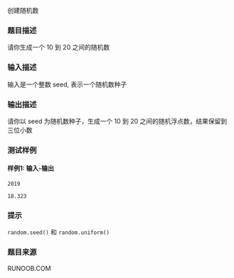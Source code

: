 创建随机数

### 题目描述

请你生成一个 10 到 20 之间的随机数

### 输入描述

输入是一个整数 seed, 表示一个随机数种子

### 输出描述

请你以 seed 为随机数种子，生成一个 10 到 20 之间的随机浮点数，结果保留到三位小数

### 测试样例

#### 样例1: 输入-输出

```
2019
```

```
18.323
```

### 提示

`random.seed()` 和 `random.uniform()`

### 题目来源

RUNOOB.COM